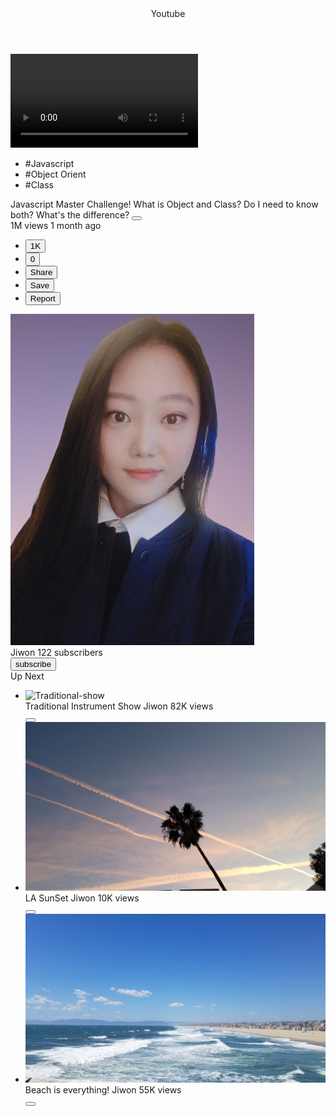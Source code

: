 <!DOCTYPE html>
<html lang="en">
<head>
  <meta charset="UTF-8">
  <meta name="viewport" content="width=device-width, initial-scale=1.0">
  <!-- Font Awesome -->
  <script src="https://kit.fontawesome.com/69e8874ccd.js" crossorigin="anonymous"></script>
  <!-- Load Google Fonts -->
  <link href="https://fonts.googleapis.com/css?family=Roboto+Slab|Roboto:300" rel="stylesheet">
  <link rel="stylesheet" href="style.css" />
  <title>Youtube Mobile</title>
</head>
<body>
  <!-- Header -->
  <header>
    <div class="logo">
      <i class="fab fa-youtube"></i>
      <span class="title">Youtube</span>
    </div>
    <div class="icons">
      <i class="fas fa-search"></i>
      <i class="fas fa-ellipsis-v"></i>
    </div>
  </header>

  <!-- Video Player -->
  <section class="player">
    <video controls src="https://youtu.be/8JZXV3uI8_4" type="video/mp4"></video>
  </section>

  <div class="infoUpNext">
      <!-- Video Info -->
  <section class="info">
    <div class="metadata">
      <ul class="hashtags">
        <li>#Javascript</li>
        <li>#Object Orient</li>
        <li>#Class</li>
      </ul>
      <div class="titleAndButton">
        <span class="title">Javascript Master Challenge! What is Object and Class? Do I need to know both? What's the difference?</span>
        <button class="moreBtn"><i class="fas fa-caret-down"></i></button>
      </div>
        <span class="views">1M views 1 month ago</span>
    </div>
    <ul class="actions">
      <li><button><i class="active fas fa-thumbs-up"></i><span>1K</span></button></li>
      <li><button><i class="fas fa-thumbs-down"></i><span>0</span></button></li>
      <li><button><i class="fas fa-share"></i><span>Share</span></button></li>
      <li><button><i class="fas fa-plus"></i><span>Save</span></button></li>
      <li><button><i class="fab fa-font-awesome-flag"></i><span>Report</span></button></li>
    </ul>
    <div class="channel">
      <div class="metadata">
       <img src="image/jiwon-image.jpg" alt="jiwon"/>
        <div class="info">
          <span class="name">Jiwon</span>
          <span class="subscribers">122 subscribers</span>
        </div>
      </div>
      <button class="subscribe">subscribe</button> 
    </div>
  </section>

  <!-- UpNext -->
  <setion class="upNext">
    <span class="title">Up Next</span>
    <ul>
      <li class="item">
        <div class="img"><img src="image/play1.jpg" alt="Traditional-show"></div>
        <div class="info">
          <span class="title">Traditional Instrument Show</span>
          <span class="name">Jiwon</span>
          <span class="views">82K views</span>
        </div>
        <button class="moreBtn"><i class="fas fa-ellipsis-v"></i></button>
      </li>
      <li class="item">
        <div class="img"><img src="image/play2.jpg" alt="LA"></div>
        <div class="info">
          <span class="title">LA SunSet</span>
          <span class="name">Jiwon</span>
          <span class="views">10K views</span>
        </div>
        <button class="moreBtn"><i class="fas fa-ellipsis-v"></i></button>
      </li>
      <li class="item">
        <div class="img"><img src="image/play3.jpg" alt="Beach"></div>
        <div class="info">
          <span class="title">Beach is everything!</span>
          <span class="name">Jiwon</span>
          <span class="views">55K views</span>
        </div>
        <button class="moreBtn"><i class="fas fa-ellipsis-v"></i></button>
      </li>
    </ul>
  </setion>
  </div>

</body>
</html>
